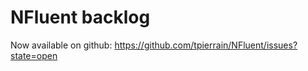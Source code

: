 NFluent backlog
===============

Now available on github: https://github.com/tpierrain/NFluent/issues?state=open